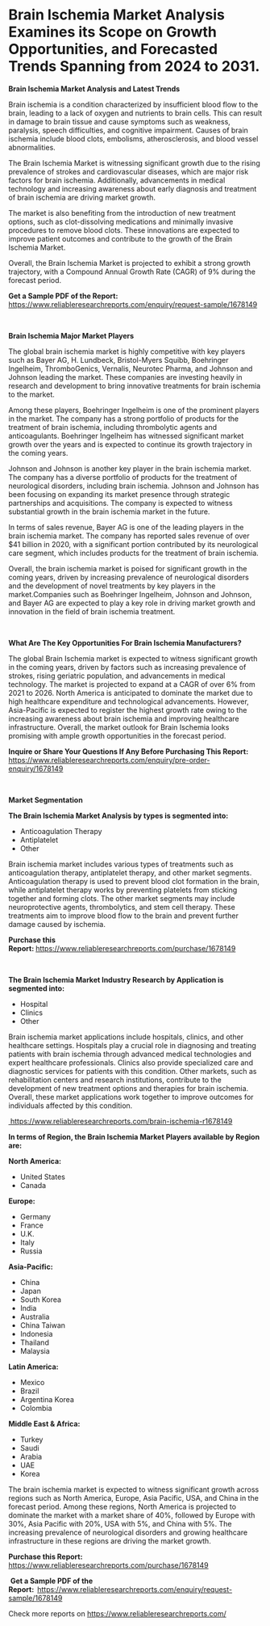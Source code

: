 <p><h1>Brain Ischemia Market Analysis Examines its Scope on Growth Opportunities, and Forecasted Trends Spanning from 2024 to 2031.</h1></p><p><strong>Brain Ischemia Market Analysis and Latest Trends</strong></p>
<p><p>Brain ischemia is a condition characterized by insufficient blood flow to the brain, leading to a lack of oxygen and nutrients to brain cells. This can result in damage to brain tissue and cause symptoms such as weakness, paralysis, speech difficulties, and cognitive impairment. Causes of brain ischemia include blood clots, embolisms, atherosclerosis, and blood vessel abnormalities.</p><p>The Brain Ischemia Market is witnessing significant growth due to the rising prevalence of strokes and cardiovascular diseases, which are major risk factors for brain ischemia. Additionally, advancements in medical technology and increasing awareness about early diagnosis and treatment of brain ischemia are driving market growth.</p><p>The market is also benefiting from the introduction of new treatment options, such as clot-dissolving medications and minimally invasive procedures to remove blood clots. These innovations are expected to improve patient outcomes and contribute to the growth of the Brain Ischemia Market.</p><p>Overall, the Brain Ischemia Market is projected to exhibit a strong growth trajectory, with a Compound Annual Growth Rate (CAGR) of 9% during the forecast period.</p></p>
<p><strong>Get a Sample PDF of the Report:&nbsp;</strong> <a href="https://www.reliableresearchreports.com/enquiry/request-sample/1678149">https://www.reliableresearchreports.com/enquiry/request-sample/1678149</a></p>
<p>&nbsp;</p>
<p><strong>Brain Ischemia Major Market Players</strong></p>
<p><p>The global brain ischemia market is highly competitive with key players such as Bayer AG, H. Lundbeck, Bristol-Myers Squibb, Boehringer Ingelheim, ThromboGenics, Vernalis, Neurotec Pharma, and Johnson and Johnson leading the market. These companies are investing heavily in research and development to bring innovative treatments for brain ischemia to the market.</p><p>Among these players, Boehringer Ingelheim is one of the prominent players in the market. The company has a strong portfolio of products for the treatment of brain ischemia, including thrombolytic agents and anticoagulants. Boehringer Ingelheim has witnessed significant market growth over the years and is expected to continue its growth trajectory in the coming years.</p><p>Johnson and Johnson is another key player in the brain ischemia market. The company has a diverse portfolio of products for the treatment of neurological disorders, including brain ischemia. Johnson and Johnson has been focusing on expanding its market presence through strategic partnerships and acquisitions. The company is expected to witness substantial growth in the brain ischemia market in the future.</p><p>In terms of sales revenue, Bayer AG is one of the leading players in the brain ischemia market. The company has reported sales revenue of over $41 billion in 2020, with a significant portion contributed by its neurological care segment, which includes products for the treatment of brain ischemia.</p><p>Overall, the brain ischemia market is poised for significant growth in the coming years, driven by increasing prevalence of neurological disorders and the development of novel treatments by key players in the market.Companies such as Boehringer Ingelheim, Johnson and Johnson, and Bayer AG are expected to play a key role in driving market growth and innovation in the field of brain ischemia treatment.</p></p>
<p>&nbsp;</p>
<p><strong>What Are The Key Opportunities For Brain Ischemia Manufacturers?</strong></p>
<p><p>The global Brain Ischemia market is expected to witness significant growth in the coming years, driven by factors such as increasing prevalence of strokes, rising geriatric population, and advancements in medical technology. The market is projected to expand at a CAGR of over 6% from 2021 to 2026. North America is anticipated to dominate the market due to high healthcare expenditure and technological advancements. However, Asia-Pacific is expected to register the highest growth rate owing to the increasing awareness about brain ischemia and improving healthcare infrastructure. Overall, the market outlook for Brain Ischemia looks promising with ample growth opportunities in the forecast period.</p></p>
<p><strong>Inquire or Share Your Questions If Any Before Purchasing This Report:</strong> <a href="https://www.reliableresearchreports.com/enquiry/pre-order-enquiry/1678149">https://www.reliableresearchreports.com/enquiry/pre-order-enquiry/1678149</a></p>
<p>&nbsp;</p>
<p><strong>Market Segmentation</strong></p>
<p><strong>The Brain Ischemia Market Analysis by types is segmented into:</strong></p>
<p><ul><li>Anticoagulation Therapy</li><li>Antiplatelet</li><li>Other</li></ul></p>
<p><p>Brain ischemia market includes various types of treatments such as anticoagulation therapy, antiplatelet therapy, and other market segments. Anticoagulation therapy is used to prevent blood clot formation in the brain, while antiplatelet therapy works by preventing platelets from sticking together and forming clots. The other market segments may include neuroprotective agents, thrombolytics, and stem cell therapy. These treatments aim to improve blood flow to the brain and prevent further damage caused by ischemia.</p></p>
<p><strong>Purchase this Report:&nbsp;</strong><a href="https://www.reliableresearchreports.com/purchase/1678149">https://www.reliableresearchreports.com/purchase/1678149</a></p>
<p>&nbsp;</p>
<p><strong>The Brain Ischemia Market Industry Research by Application is segmented into:</strong></p>
<p><ul><li>Hospital</li><li>Clinics</li><li>Other</li></ul></p>
<p><p>Brain ischemia market applications include hospitals, clinics, and other healthcare settings. Hospitals play a crucial role in diagnosing and treating patients with brain ischemia through advanced medical technologies and expert healthcare professionals. Clinics also provide specialized care and diagnostic services for patients with this condition. Other markets, such as rehabilitation centers and research institutions, contribute to the development of new treatment options and therapies for brain ischemia. Overall, these market applications work together to improve outcomes for individuals affected by this condition.</p></p>
<p><a href="https://www.reliableresearchreports.com/brain-ischemia-r1678149">&nbsp;https://www.reliableresearchreports.com/brain-ischemia-r1678149</a></p>
<p><strong>In terms of Region, the Brain Ischemia Market Players available by Region are:</strong></p>
<p>
    <p> <strong> North America: </strong>
        <ul>
            <li>United States</li>
            <li>Canada</li>
        </ul>
        </p> 
    <p> <strong> Europe: </strong>
        <ul>
            <li>Germany</li>
            <li>France</li>
            <li>U.K.</li>
            <li>Italy</li>
            <li>Russia</li>
        </ul>
        </p> 
    <p> <strong> Asia-Pacific: </strong>
        <ul>
            <li>China</li>
            <li>Japan</li>
            <li>South Korea</li>
            <li>India</li>
            <li>Australia</li>
            <li>China Taiwan</li>
            <li>Indonesia</li>
            <li>Thailand</li>
            <li>Malaysia</li>
        </ul>
        </p> 
    <p> <strong> Latin America: </strong>
        <ul>
            <li>Mexico</li>
            <li>Brazil</li>
            <li>Argentina Korea</li>
            <li>Colombia</li>
        </ul>
        </p> 
    <p> <strong> Middle East & Africa: </strong>
        <ul>
            <li>Turkey</li>
            <li>Saudi</li>
            <li>Arabia</li>
            <li>UAE</li>
            <li>Korea</li>
        </ul>
    </p>
    </p>
<p><p>The brain ischemia market is expected to witness significant growth across regions such as North America, Europe, Asia Pacific, USA, and China in the forecast period. Among these regions, North America is projected to dominate the market with a market share of 40%, followed by Europe with 30%, Asia Pacific with 20%, USA with 5%, and China with 5%. The increasing prevalence of neurological disorders and growing healthcare infrastructure in these regions are driving the market growth.</p></p>
<p><strong>Purchase this Report: </strong><a href="https://www.reliableresearchreports.com/purchase/1678149">https://www.reliableresearchreports.com/purchase/1678149</a></p>
<p>&nbsp;<strong>Get a Sample PDF of the Report:&nbsp;&nbsp;</strong><a href="https://www.reliableresearchreports.com/enquiry/request-sample/1678149">https://www.reliableresearchreports.com/enquiry/request-sample/1678149</a></p>
<p><strong></strong></p>
<p>Check more reports on <a href="https://www.reliableresearchreports.com/">https://www.reliableresearchreports.com/</a></p>